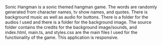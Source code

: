 Sonic Hangman is a sonic themed hangman game. The words are randomly generated from character names, tv show names, and quotes. There is background music as well as audio for buttons. There is a folder for the audios I used and there is a folder for the background image. The source folder contains the credits for the background image/sounds, and index.html, main.ts, and styles.css are the main files I used for the functionality of the game. This application is responsive.

